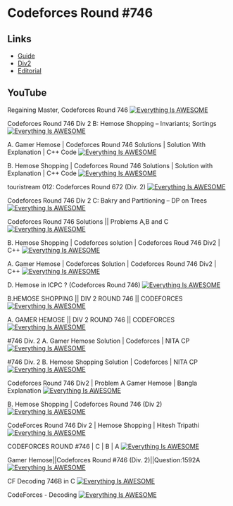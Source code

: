 # Codeforces Round #746




## Links

 - [Guide](https://codeforces.com/blog/entry/45307)
 - [Div2](https://codeforces.com/contest/1592)
 - [Editorial](https://codeforces.com/blog/entry/95583)
 


## YouTube

Regaining Master, Codeforces Round 746
[![Everything Is AWESOME](http://i.imgur.com/Ot5DWAW.png)](https://www.youtube.com/watch?v=6wYkHvgUxQ4 "Everything Is AWESOME")

Codeforces Round 746 Div 2 B: Hemose Shopping – Invariants; Sortings
[![Everything Is AWESOME](http://i.imgur.com/Ot5DWAW.png)](https://www.youtube.com/watch?v=Oh4bb84BbcI "Everything Is AWESOME")


A. Gamer Hemose | Codeforces Round 746 Solutions | Solution With Explanation | C++ Code
[![Everything Is AWESOME](http://i.imgur.com/Ot5DWAW.png)](https://www.youtube.com/watch?v=vNSpG9y7u28
 "Everything Is AWESOME")




B. Hemose Shopping | Codeforces Round 746 Solutions | Solution with Explanation | C++ Code
[![Everything Is AWESOME](http://i.imgur.com/Ot5DWAW.png)](https://www.youtube.com/watch?v=arGqWuFSRP0
 "Everything Is AWESOME")


touristream 012: Codeforces Round 672 (Div. 2)
[![Everything Is AWESOME](http://i.imgur.com/Ot5DWAW.png)](https://www.youtube.com/watch?v=yuASFSC4W40
 "Everything Is AWESOME")

Codeforces Round 746 Div 2 C: Bakry and Partitioning – DP on Trees
[![Everything Is AWESOME](http://i.imgur.com/Ot5DWAW.png)](https://www.youtube.com/watch?v=jTHwqXO9aeE
 "Everything Is AWESOME")


Codeforces Round 746 Solutions || Problems A,B and C
[![Everything Is AWESOME](http://i.imgur.com/Ot5DWAW.png)](https://www.youtube.com/watch?v=ocKyZX-dSwc
 "Everything Is AWESOME")


B. Hemose Shopping | Codeforces solution | Codeforces Roud 746 Div2 | C++
[![Everything Is AWESOME](http://i.imgur.com/Ot5DWAW.png)](https://www.youtube.com/watch?v=sTv8NM_PNuQ 
 "Everything Is AWESOME")

A. Gamer Hemose | Codeforces Solution | Codeforces Round 746 Div2 | C++
[![Everything Is AWESOME](http://i.imgur.com/Ot5DWAW.png)](https://www.youtube.com/watch?v=gKVXWLkIp8o
 "Everything Is AWESOME")



D. Hemose in ICPC ? (Codeforces Round 746)
[![Everything Is AWESOME](http://i.imgur.com/Ot5DWAW.png)](https://www.youtube.com/watch?v=_Dzy0j7gdJM
 "Everything Is AWESOME")


B.HEMOSE SHOPPING || DIV 2 ROUND 746 || CODEFORCES
[![Everything Is AWESOME](http://i.imgur.com/Ot5DWAW.png)](https://www.youtube.com/watch?v=eauACPN2kQo
 "Everything Is AWESOME")


A. GAMER HEMOSE || DIV 2 ROUND 746 || CODEFORCES
[![Everything Is AWESOME](http://i.imgur.com/Ot5DWAW.png)](https://www.youtube.com/watch?v=1mwadK7lOvI
 "Everything Is AWESOME")


#746 Div. 2 A. Gamer Hemose Solution | Codeforces | NITA CP
[![Everything Is AWESOME](http://i.imgur.com/Ot5DWAW.png)](https://www.youtube.com/watch?v=IOYg7H80N_A
 "Everything Is AWESOME")


#746 Div. 2 B. Hemose Shopping Solution | Codeforces | NITA CP
[![Everything Is AWESOME](http://i.imgur.com/Ot5DWAW.png)](https://www.youtube.com/watch?v=FXQlSsQCZ_E
 "Everything Is AWESOME")


Codeforces Round 746 Div2 | Problem A Gamer Hemose | Bangla Explanation
[![Everything Is AWESOME](http://i.imgur.com/Ot5DWAW.png)](https://www.youtube.com/watch?v=CksZ82v3ma8
 "Everything Is AWESOME")


B. Hemose Shopping | Codeforces Round 746 (Div 2)
[![Everything Is AWESOME](http://i.imgur.com/Ot5DWAW.png)](https://www.youtube.com/watch?v=vGxTOEATQZE
 "Everything Is AWESOME")


CodeForces Round 746 Div 2 | Hemose Shopping | Hitesh Tripathi
[![Everything Is AWESOME](http://i.imgur.com/Ot5DWAW.png)](https://www.youtube.com/watch?v=CBmUOvJfdLQ
 "Everything Is AWESOME")


 CODEFORCES ROUND #746 | C | B | A
[![Everything Is AWESOME](http://i.imgur.com/Ot5DWAW.png)](https://www.youtube.com/watch?v=qO1M8iPDgyg
 "Everything Is AWESOME")


 Gamer Hemose||Codeforces Round #746 (Div. 2)||Question:1592A
[![Everything Is AWESOME](http://i.imgur.com/Ot5DWAW.png)](https://www.youtube.com/watch?v=raNgUQXIBfk
 "Everything Is AWESOME")


 CF Decoding 746B in C
[![Everything Is AWESOME](http://i.imgur.com/Ot5DWAW.png)](https://www.youtube.com/watch?v=w4vKD4NT7qY
 "Everything Is AWESOME")


CodeForces - Decoding
[![Everything Is AWESOME](http://i.imgur.com/Ot5DWAW.png)](https://www.youtube.com/watch?v=FI5HvI9SQtA
 "Everything Is AWESOME")